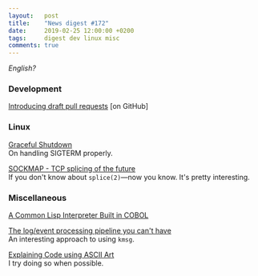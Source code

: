 ```yaml
---
layout:   post
title:    "News digest #172"
date:     2019-02-25 12:00:00 +0200
tags:     digest dev linux misc
comments: true
---
```


_English?_

### Development

[Introducing draft pull requests](https://github.blog/2019-02-14-introducing-draft-pull-requests/) [on GitHub]

### Linux

[Graceful Shutdown](http://250bpm.com/blog:146)<br/>
On handling SIGTERM properly.

[SOCKMAP - TCP splicing of the future](https://blog.cloudflare.com/sockmap-tcp-splicing-of-the-future/)<br/>
If you don't know about `splice(2)`—now you know. It's pretty interesting.

### Miscellaneous

[A Common Lisp Interpreter Built in COBOL](https://github.com/lauryndbrown/Cisp)

[The log/event processing pipeline you can't have](https://apenwarr.ca/log/20190216)<br/>
An interesting approach to using `kmsg`.

[Explaining Code using ASCII Art](https://blog.regehr.org/archives/1653)<br/>
I try doing so when possible.
